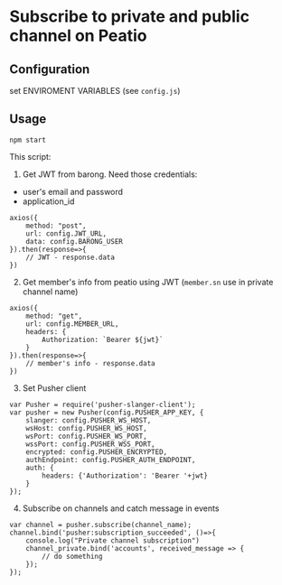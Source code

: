 # Subscribe to private and public channel on Peatio

## Configuration

set ENVIROMENT VARIABLES (see ```config.js```)

## Usage

```
npm start
```

This script:

1. Get JWT from barong. Need those credentials:

* user's email and password
* application_id

```
axios({
    method: "post",
    url: config.JWT_URL,
    data: config.BARONG_USER
}).then(response=>{
    // JWT - response.data
})
```

2. Get member's info from peatio using JWT (```member.sn``` use in private channel name)

```
axios({
    method: "get",
    url: config.MEMBER_URL,
    headers: {
        Authorization: `Bearer ${jwt}`
    }
}).then(response=>{
    // member's info - response.data
})
```

3. Set Pusher client

```
var Pusher = require('pusher-slanger-client');
var pusher = new Pusher(config.PUSHER_APP_KEY, {
    slanger: config.PUSHER_WS_HOST,
    wsHost: config.PUSHER_WS_HOST,
    wsPort: config.PUSHER_WS_PORT,
    wssPort: config.PUSHER_WSS_PORT,
    encrypted: config.PUSHER_ENCRYPTED,
    authEndpoint: config.PUSHER_AUTH_ENDPOINT,
    auth: {
        headers: {'Authorization': 'Bearer '+jwt}
    }
});
```

4. Subscribe on channels and catch message in events

```
var channel = pusher.subscribe(channel_name);
channel.bind('pusher:subscription_succeeded', ()=>{
    console.log("Private channel subscription")
    channel_private.bind('accounts', received_message => {
        // do something
    });
});
```